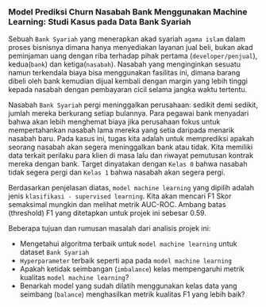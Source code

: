 ### Model Prediksi Churn Nasabah Bank Menggunakan Machine Learning: Studi Kasus pada Data Bank Syariah

Sebuah `Bank Syariah` yang menerapkan akad syariah `agama islam` dalam proses bisnisnya dimana hanya menyediakan layanan jual beli, bukan akad peminjaman uang dengan riba terhadap pihak pertama (`developer/penjual`), kedua(`bank`) dan ketiga(`nasabah`). Nasabah yang menginginkan sesuatu namun terkendala biaya bisa menggunakan fasilitas ini, dimana barang dibeli oleh bank kemudian dijual kembali dengan margin yang lebih tinggi kepada nasabah dengan pembayaran cicil selama jangka waktu tertentu. 

Nasabah `Bank Syariah` pergi meninggalkan perusahaan: sedikit demi sedikit, jumlah mereka berkurang setiap bulannya. Para pegawai bank menyadari bahwa akan lebih menghemat biaya jika perusahaan fokus untuk mempertahankan nasabah lama mereka yang setia daripada menarik nasabah baru.
Pada kasus ini, tugas kita adalah untuk memprediksi apakah seorang nasabah akan segera meninggalkan bank atau tidak. Kita memiliki data terkait perilaku para klien di masa lalu dan riwayat pemutusan kontrak mereka dengan bank. Target dinyatakan dengan `Kelas 0` bahwa nasabah tidak segera pergi dan `Kelas 1` bahwa nasabah akan segera pergi.

Berdasarkan penjelasan diatas, `model machine learning` yang dipilih adalah jenis `klasifikasi - supervised learning`. Kita akan mencari F1 Skor semaksimal mungkin dan melihat metrik AUC-ROC. Ambang batas (threshold) F1 yang ditetapkan untuk projek ini sebesar 0.59.

Beberapa tujuan dan rumusan masalah dari analisis projek ini:
- Mengetahui algoritma terbaik untuk `model machine learning` untuk dataset `Bank Syariah`
- `Hyperparameter` terbaik seperti apa pada `model machine learning`
- Apakah ketidak seimbangan (`imbalance`) kelas mempengaruhi metrik kualitas `model machine learning`?
- Benarkah model yang sudah dilatih menggunakan kelas data yang seimbang (`balance`) menghasilkan metrik kualitas F1 yang lebih baik?
